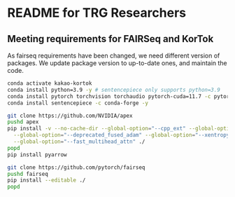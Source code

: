 # README for TRG Researchers

## Meeting requirements for FAIRSeq and KorTok

As fairseq requirements have been changed, we need different version of packages.
We update package version to up-to-date ones, and maintain the code.

```bash
conda activate kakao-kortok
conda install python=3.9 -y # sentencepiece only supports python=3.9
conda install pytorch torchvision torchaudio pytorch-cuda=11.7 -c pytorch -c nvidia -y
conda install sentencepiece -c conda-forge -y

git clone https://github.com/NVIDIA/apex
pushd apex
pip install -v --no-cache-dir --global-option="--cpp_ext" --global-option="--cuda_ext" \
  --global-option="--deprecated_fused_adam" --global-option="--xentropy" \
  --global-option="--fast_multihead_attn" ./
popd
pip install pyarrow

git clone https://github.com/pytorch/fairseq
pushd fairseq
pip install --editable ./
popd
```
